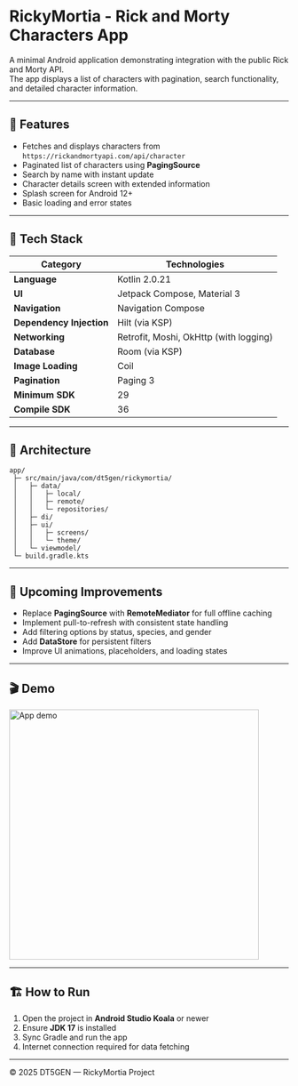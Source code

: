 # RickyMortia - Rick and Morty Characters App

A minimal Android application demonstrating integration with the public Rick and Morty API.  
The app displays a list of characters with pagination, search functionality, and detailed character information.

---

## 🚀 Features

- Fetches and displays characters from `https://rickandmortyapi.com/api/character`
- Paginated list of characters using **PagingSource**
- Search by name with instant update
- Character details screen with extended information
- Splash screen for Android 12+
- Basic loading and error states

---

## 🧰 Tech Stack

| Category | Technologies |
|-----------|--------------|
| **Language** | Kotlin 2.0.21 |
| **UI** | Jetpack Compose, Material 3 |
| **Navigation** | Navigation Compose |
| **Dependency Injection** | Hilt (via KSP) |
| **Networking** | Retrofit, Moshi, OkHttp (with logging) |
| **Database** | Room (via KSP) |
| **Image Loading** | Coil |
| **Pagination** | Paging 3 |
| **Minimum SDK** | 29 |
| **Compile SDK** | 36 |

---

## 🧩 Architecture

```
app/
 ├─ src/main/java/com/dt5gen/rickymortia/
 │   ├─ data/
 │   │   ├─ local/
 │   │   ├─ remote/
 │   │   └─ repositories/
 │   ├─ di/
 │   ├─ ui/
 │   │   ├─ screens/
 │   │   └─ theme/
 │   └─ viewmodel/
 └─ build.gradle.kts
```

---

## 🔧 Upcoming Improvements

- Replace **PagingSource** with **RemoteMediator** for full offline caching
- Implement pull-to-refresh with consistent state handling
- Add filtering options by status, species, and gender
- Add **DataStore** for persistent filters
- Improve UI animations, placeholders, and loading states

---

## 🎬 Demo

  <img src="app/src/main/res/assets/demo.gif" alt="App demo" width="450" />


---

## 🏗️ How to Run

1. Open the project in **Android Studio Koala** or newer  
2. Ensure **JDK 17** is installed  
3. Sync Gradle and run the app  
4. Internet connection required for data fetching

---

© 2025 DT5GEN — RickyMortia Project
